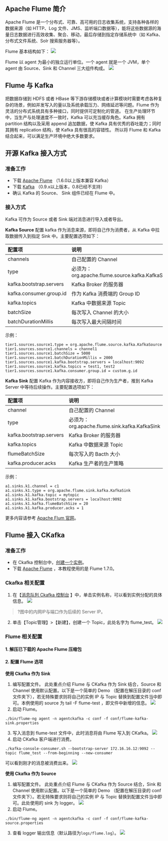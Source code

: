 ## Apache Flume 简介
Apache Flume 是一个分布式、可靠、高可用的日志收集系统，支持各种各样的数据来源（如 HTTP、Log 文件、JMS、监听端口数据等），能将这些数据源的海量日志数据进行高效收集、聚合、移动，最后存储到指定存储系统中（如 Kafka、分布式文件系统、Solr 搜索服务器等）。
 
Flume 基本结构如下：
![](https://mc.qcloudimg.com/static/img/291cf61049ab4820c10c05c6f0900850/00.png)

Flume 以 agent 为最小的独立运行单位。一个 agent 就是一个 JVM，单个 agent 由 Source、Sink 和 Channel 三大组件构成。
![](https://mc.qcloudimg.com/static/img/17244b0d3460b838f7b6764db5497c98/11.png)

##  Flume 与 Kafka 
把数据存储到 HDFS 或者 HBase 等下游存储模块或者计算模块时需要考虑各种复杂的场景，例如并发写入的量以及系统承载压力、网络延迟等问题。Flume 作为灵活的分布式系统具有多种接口，同时提供可定制化的管道。
在生产处理环节中，当生产与处理速度不一致时，Kafka 可以充当缓存角色。Kafka 拥有 partition 结构以及采用 append 追加数据，使 Kafka 具有优秀的吞吐能力；同时其拥有 replication 结构，使 Kafka 具有很高的容错性。
所以将 Flume 和 Kafka 结合起来，可以满足生产环境中绝大多数要求。

## 开源 Kafka 接入方式
### 准备工作
-	 下载 [Apache Flume](http://flume.apache.org/download.html) （1.6.0以上版本兼容 Kafka）
-	下载 [Kafka](https://kafka.apache.org/downloads) （0.9.x以上版本，0.8已经不支持）
-	确认 Kafka 的 Source、 Sink 组件已经在 Flume 中。

### 接入方式
Kafka 可作为 Source 或者 Sink 端对消息进行导入或者导出。

**Kafka Source**
配置 kafka 作为消息来源，即将自己作为消费者，从 Kafka 中拉取数据传入到指定 Sink 中。主要配置选项如下：

| 配置项 |  说明  |  
| :-------- | :--------| 
| channels |   自己配置的 Channel | 
| type	| 必须为：org.apache.flume.source.kafka.KafkaSource|
| kafka.bootstrap.servers	| Kafka Broker 的服务器 |
|kafka.consumer.group.id	| 作为 Kafka 消费端的 Group ID |
|kafka.topics	| Kafka 中数据来源 Topic|
|batchSize	| 每次写入 Channel 的大小|
|batchDurationMillis	 | 每次写入最大间隔时间|

示例：
```
tier1.sources.source1.type = org.apache.flume.source.kafka.KafkaSource 
tier1.sources.source1.channels = channel1
tier1.sources.source1.batchSize = 5000
tier1.sources.source1.batchDurationMillis = 2000
tier1.sources.source1.kafka.bootstrap.servers = localhost:9092
tier1.sources.source1.kafka.topics = test1, test2
tier1.sources.source1.kafka.consumer.group.id = custom.g.id
```

**Kafka Sink**
配置 Kafka 作为内容接收方，即将自己作为生产者，推到 Kafka Server 中等待后续操作。主要配置选项如下：

| 配置项 |  说明  |  
| :-------- | :--------| 
| channel |   自己配置的 Channel | 
| type	| 必须为：org.apache.flume.sink.kafka.KafkaSink |
| kafka.bootstrap.servers	| Kafka Broker 的服务器 |
|kafka.topics	| Kafka 中数据来源 Topic|
|flumeBatchSize	| 每次写入的 Bacth 大小 |
|kafka.producer.acks	 | 	Kafka 生产者的生产策略 |

示例：
```
a1.sinks.k1.channel = c1
a1.sinks.k1.type = org.apache.flume.sink.kafka.KafkaSink
a1.sinks.k1.kafka.topic = mytopic
a1.sinks.k1.kafka.bootstrap.servers = localhost:9092
a1.sinks.k1.kafka.flumeBatchSize = 20
a1.sinks.k1.kafka.producer.acks = 1
```
更多内容请参考 [Apache Flum 官网](https://flume.apache.org/FlumeUserGuide.html)。


## Flume 接入 CKafka
### 准备工作
- 在 Ckafka 控制台中，[创建一个实例](https://cloud.tencent.com/document/product/597/30931#.E5.88.9B.E5.BB.BA.E5.AE.9E.E4.BE.8B)。
- 下载 [Apache Flume](http://flume.apache.org/download.html) ，本教程使用的是 Flume 1.7.0。 

### Ckafka 相关配置
1. 在【[消息队列 Ckafka 控制台](https://console.cloud.tencent.com/ckafka?rid=1) 】中，单击实例名称，可以看到实例分配的具体信息。
![](https://main.qcloudimg.com/raw/f4baef6daae62629b0c747e1a89ce235.png)
>?图中的内网IP与端口作为后续的 Server IP。
2. 单击【Topic管理】>【新建】，创建一个 Topic，此处名字为 flume_test。
 ![](https://mc.qcloudimg.com/static/img/9f069263c59539be5dcf845bba0b0455/44.png)


### Flume 相关配置
#### 1. 解压已下载的 Apache Flume 压缩包
#### 2. 配置 Flume 选项
 **使用 Ckafka 作为 Sink**
 1. 编写配置文件。
此处重点介绍 Flume 与 CKafka 作为 Sink 结合，Source 和 Channel 使用默认配置。以下是一个简单的 Demo （配置在解压目录的 conf 文件夹下），若无特殊要求则将自己的实例 IP 与 Topic 替换到配置文件当中即可。本例使用的 source 为 tail -F flume-test ，即文件中新增的信息。
 ![](https://mc.qcloudimg.com/static/img/daf5063d3c2c74eddb93f729eb6feb5b/55.png)
 2. 启动 Flume。
```
./bin/flume-ng agent -n agentckafka -c conf -f conf/flume-kafka-sink.properties
```
 3. 写入消息到 flume-test 文件中，此时消息将由 Flume 写入到 CKafka。
![](https://mc.qcloudimg.com/static/img/c9dc1f539e00f21fca1ead546f4e007e/66.png)
 4. 启动 CKafka 客户端进行消费。
```
./kafka-console-consumer.sh --bootstrap-server 172.16.16.12:9092 --topic flume_test --from-beginning --new-consumer
```
可以看到刚才的消息被消费出来。
 ![](https://mc.qcloudimg.com/static/img/ee394af9d8280bfef988d71ccc30f805/77.png)

**使用 Ckafka 作为 Source**
1. 编写配置文件。
此处重点介绍 Flume 与 CKafka 作为 Source 结合，Sink 和 Channel 使用默认配置。以下是一个简单的 Demo （配置在解压目录的 conf 文件夹下）。若无特殊要求则将自己的实例 IP 与 Topic 替换到配置文件当中即可。此处使用的 sink 为 logger。
 ![](https://mc.qcloudimg.com/static/img/18e5d3b3a533ef8e385e18301cc08961/88.png)
2.	启动 Flume。
```
./bin/flume-ng agent -n agentckafka -c conf -f conf/flume-kafka-source.properties
```
3. 查看 logger 输出信息（默认路径为`logs/flume.log`）。
![](https://mc.qcloudimg.com/static/img/d6b51f8de1a063e51171b2996764f40d/99.png)
 
